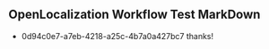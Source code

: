 ## OpenLocalization Workflow Test MarkDown

* 0d94c0e7-a7eb-4218-a25c-4b7a0a427bc7 
thanks!



<!--HONumber=Feb16_HO3-->
